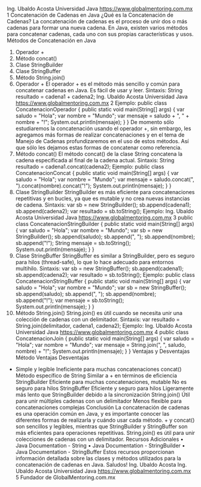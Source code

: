 Ing. Ubaldo Acosta Universidad Java
https://www.globalmentoring.com.mx 1
Concatenación de Cadenas en Java
¿Qué es la Concatenación de Cadenas?
La concatenación de cadenas es el proceso de unir dos o más cadenas para formar una
nueva cadena. En Java, existen varios métodos para concatenar cadenas, cada uno con sus
propias características y usos.
Métodos de Concatenación en Java
1. Operador +
2. Método concat()
3. Clase StringBuilder
4. Clase StringBuffer
5. Método String.join()
1. Operador +
El operador + es el método más sencillo y común para concatenar cadenas en Java. Es fácil
de usar y leer.
Sintaxis:
String resultado = cadena1 + cadena2;
Ing. Ubaldo Acosta Universidad Java
https://www.globalmentoring.com.mx 2
Ejemplo:
public class ConcatenacionOperador {
 public static void main(String[] args) {
 var saludo = "Hola";
 var nombre = "Mundo";
 var mensaje = saludo + ", " + nombre + "!";
 System.out.println(mensaje);
 }
}
De momento sólo estudiaremos la concatenación usando el operador +, sin embargo, les
agregamos más formas de realizar concatenaciones y en el tema de Manejo de Cadenas
profundizaremos en el uso de estos métodos. Así que sólo les dejamos estas formas de
concatenar como referencia.
2. Método concat()
El método concat() de la clase String concatena la cadena especificada al final de la
cadena actual.
Sintaxis:
String resultado = cadena1.concat(cadena2);
Ejemplo:
public class ConcatenacionConcat {
 public static void main(String[] args) {
 var saludo = "Hola";
 var nombre = "Mundo";
 var mensaje = saludo.concat(", ").concat(nombre).concat("!");
 System.out.println(mensaje);
 }
}
3. Clase StringBuilder
StringBuilder es más eficiente para concatenaciones repetitivas y en bucles, ya que es
mutable y no crea nuevas instancias de cadena.
Sintaxis:
var sb = new StringBuilder();
sb.append(cadena1);
sb.append(cadena2);
var resultado = sb.toString();
Ejemplo:
Ing. Ubaldo Acosta Universidad Java
https://www.globalmentoring.com.mx 3
public class ConcatenacionStringBuilder {
 public static void main(String[] args) {
 var saludo = "Hola";
 var nombre = "Mundo";
 var sb = new StringBuilder();
 sb.append(saludo);
 sb.append(", ");
 sb.append(nombre);
 sb.append("!");
 String mensaje = sb.toString();
 System.out.println(mensaje);
 }
}
4. Clase StringBuffer
StringBuffer es similar a StringBuilder, pero es seguro para hilos (thread-safe), lo que
lo hace adecuado para entornos multihilo.
Sintaxis:
var sb = new StringBuffer();
sb.append(cadena1);
sb.append(cadena2);
var resultado = sb.toString();
Ejemplo:
public class ConcatenacionStringBuffer {
 public static void main(String[] args) {
 var saludo = "Hola";
 var nombre = "Mundo";
 var sb = new StringBuffer();
 sb.append(saludo);
 sb.append(", ");
 sb.append(nombre);
 sb.append("!");
 var mensaje = sb.toString();
 System.out.println(mensaje);
 }
}
5. Método String.join()
String.join() es útil cuando se necesita unir una colección de cadenas con un
delimitador.
Sintaxis:
var resultado = String.join(delimitador, cadena1, cadena2);
Ejemplo:
Ing. Ubaldo Acosta Universidad Java
https://www.globalmentoring.com.mx 4
public class ConcatenacionJoin {
 public static void main(String[] args) {
 var saludo = "Hola";
 var nombre = "Mundo";
 var mensaje = String.join(", ", saludo, nombre) + "!";
 System.out.println(mensaje);
 }
}
Ventajas y Desventajas
Método Ventajas Desventajas
+ Simple y legible Ineficiente para muchas concatenaciones
concat() Método específico de String Similar a + en términos de eficiencia
StringBuilder Eficiente para muchas
concatenaciones, mutable No es seguro para hilos
StringBuffer Eficiente y seguro para hilos Ligeramente más lento que
StringBuilder debido a la sincronización
String.join() Útil para unir múltiples cadenas
con un delimitador
Menos flexible para concatenaciones
complejas
Conclusión
La concatenación de cadenas es una operación común en Java, y es importante conocer las
diferentes formas de realizarla y cuándo usar cada método. + y concat() son sencillos y
legibles, mientras que StringBuilder y StringBuffer son más eficientes para
operaciones repetitivas. String.join() es útil para unir colecciones de cadenas con un
delimitador.
Recursos Adicionales
• Java Documentation - String
• Java Documentation - StringBuilder
• Java Documentation - StringBuffer
Estos recursos proporcionan información detallada sobre las clases y métodos utilizados
para la concatenación de cadenas en Java.
Saludos!
Ing. Ubaldo Acosta
Ing. Ubaldo Acosta Universidad Java
https://www.globalmentoring.com.mx 5
Fundador de GlobalMentoring.com.mx